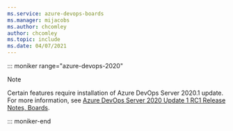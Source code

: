 ```yaml
---
ms.service: azure-devops-boards
ms.manager: mijacobs
ms.author: chcomley
author: chcomley
ms.topic: include
ms.date: 04/07/2021
---
```


::: moniker range="azure-devops-2020"

> [!NOTE]   
> Certain features require installation of Azure DevOps Server 2020.1 update. For more information, see [Azure DevOps Server 2020 Update 1 RC1 Release Notes, Boards](/azure/devops/server/release-notes/azuredevops2020u1#boards).  

::: moniker-end